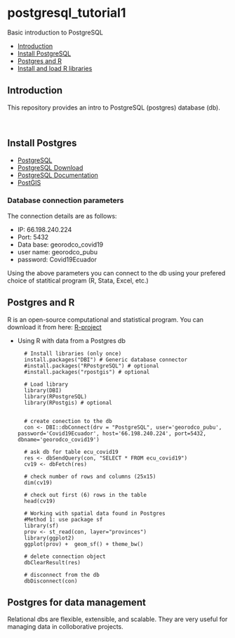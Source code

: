 # postgresql_tutorial1
Basic introduction to PostgreSQL

-   [Introduction](#introduction)
-   [Install PostgreSQL](#Install-PostgreSQL)
-   [Postgres and R](#Postgres-and-R)
-	[Install and load R libraries](#Install-and-load-R-libraries)


## Introduction
This repository provides an intro to PostgreSQL (postgres) database (db).

<br>

## Install Postgres

  - [PostgreSQL](https://www.postgresql.org/)
  - [PostgreSQL Download](https://www.enterprisedb.com/downloads/postgres-postgresql-downloads)
  - [PostgreSQL Documentation](https://www.postgresql.org/docs/current/)
  - [PostGIS](https://postgis.net/)

### Database connection parameters

The connection details are as follows:

  - IP: 66.198.240.224
  - Port: 5432
  - Data base: georodco_covid19
  - user name: georodco_pubu
  - password: Covid19Ecuador
  
Using the above parameters you can connect to the db using your prefered choice of statitical program (R, Stata, Excel, etc.)

## Postgres and R
R is an open-source computational and statistical program. You can download it from here: [R-project](https://www.r-project.org/)

* Using R with data from a Postgres db

		# Install libraries (only once)
		install.packages("DBI") # Generic database connector 
		#install.packages("RPostgreSQL") # optional
		#install.packages("rpostgis") # optional
		
		# Load library
		library(DBI)
		library(RPostgreSQL)
		library(RPostgis) # optional


		# create conection to the db
        con <- DBI::dbConnect(drv = "PostgreSQL", user='georodco_pubu', password='Covid19Ecuador', host='66.198.240.224', port=5432, dbname='georodco_covid19')

		# ask db for table ecu_covid19
		res <- dbSendQuery(con, "SELECT * FROM ecu_covid19")
		cv19 <- dbFetch(res)
		
		# check number of rows and columns (25x15)
		dim(cv19)
		
		# check out first (6) rows in the table
		head(cv19)
		
        # Working with spatial data found in Postgres
		#Method 1: use package sf
		library(sf)
		prov <- st_read(con, layer="provinces")
		library(ggplot2)
		ggplot(prov) +  geom_sf() + theme_bw()
		
		# delete connection object
		dbClearResult(res)

		# disconnect from the db
		dbDisconnect(con)

		
## Postgres for data management

Relational dbs are flexible, extensible, and scalable. They are very useful for managing data in colloborative projects.

